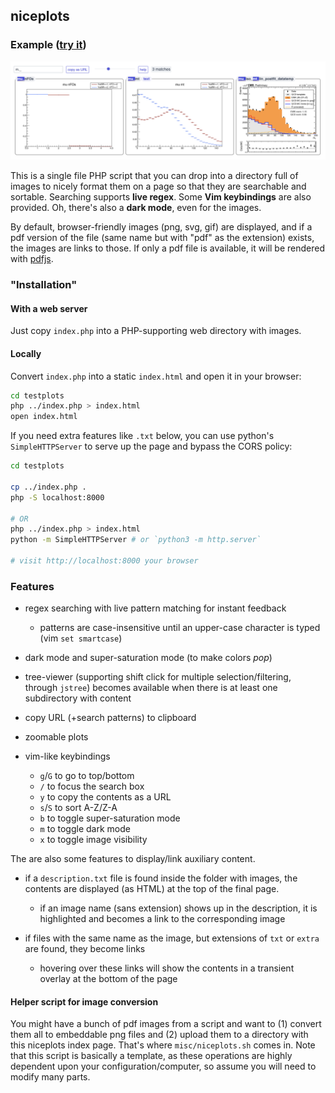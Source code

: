## niceplots

### Example ([try it](http://aminnj.github.io/niceplots/))

![example](misc/example.png)


This is a single file PHP script that you can drop into a directory full of images to nicely
format them on a page so that they are searchable and sortable. Searching supports **live regex**.
Some **Vim keybindings** are also provided. Oh, there's also a **dark mode**, even for the images.

By default, browser-friendly images (png, svg, gif) are displayed, and if a pdf version of the file
(same name but with "pdf" as the extension) exists, the images are links to those.
If only a pdf file is available, it will be rendered with [pdfjs](https://mozilla.github.io/pdf.js/).

### "Installation"

#### With a web server 

Just copy `index.php` into a PHP-supporting web directory with images.

#### Locally

Convert `index.php` into a static `index.html` and open it in your browser:
```bash
cd testplots
php ../index.php > index.html
open index.html
```

If you need extra features like `.txt` below, you can use python's `SimpleHTTPServer`
to serve up the page and bypass the CORS policy:
```bash
cd testplots

cp ../index.php . 
php -S localhost:8000

# OR
php ../index.php > index.html
python -m SimpleHTTPServer # or `python3 -m http.server`

# visit http://localhost:8000 your browser
```

### Features

* regex searching with live pattern matching for instant feedback
  * patterns are case-insensitive until an upper-case character is typed (vim `set smartcase`)

* dark mode and super-saturation mode (to make colors _pop_)

* tree-viewer (supporting shift click for multiple selection/filtering, through `jstree`) becomes
available when there is at least one subdirectory with content

* copy URL (+search patterns) to clipboard

* zoomable plots

* vim-like keybindings 
  * `g`/`G` to go to top/bottom
  * `/` to focus the search box
  * `y` to copy the contents as a URL
  * `s`/`S` to sort A-Z/Z-A
  * `b` to toggle super-saturation mode
  * `m` to toggle dark mode
  * `x` to toggle image visibility

The are also some features to display/link auxiliary content.

* if a `description.txt` file is found inside the folder with images, the contents are displayed (as HTML)
at the top of the final page.
  * if an image name (sans extension) shows up in the description, it is highlighted and becomes a link to the corresponding image

* if files with the same name as the image, but extensions of `txt` or `extra` are found, they become links
  * hovering over these links will show the contents in a transient overlay at the bottom of the page

#### Helper script for image conversion

You might have a bunch of pdf images from a script and want to (1)
convert them all to embeddable png files and (2) upload them to a directory
with this niceplots index page.  That's where `misc/niceplots.sh` comes in. Note that
this script is basically a template, as these operations are highly dependent
upon your configuration/computer, so assume you will need to modify many parts.

